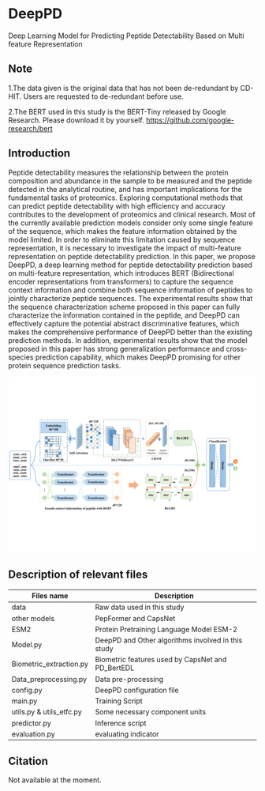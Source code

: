 # DeepPD
Deep Learning Model for Predicting Peptide Detectability Based on Multi feature Representation

## Note
1.The data given is the original data that has not been de-redundant by CD-HIT. Users are requested to de-redundant before use.

2.The BERT used in this study is the BERT-Tiny released by Google Research. Please download it by yourself. https://github.com/google-research/bert

## Introduction
Peptide detectability measures the relationship between the protein composition and abundance in the sample to be measured and the peptide detected in the analytical routine, and has important implications for the fundamental tasks of proteomics. Exploring computational methods that can predict peptide detectability with high efficiency and accuracy contributes to the development of proteomics and clinical research. Most of the currently available prediction models consider only some single feature of the sequence, which makes the feature information obtained by the model limited. In order to eliminate this limitation caused by sequence representation, it is necessary to investigate the impact of multi-feature representation on peptide detectability prediction. In this paper, we propose DeepPD, a deep learning method for peptide detectability prediction based on multi-feature representation, which introduces BERT (Bidirectional encoder representations from transformers) to capture the sequence context information and combine both sequence information of peptides to jointly characterize peptide sequences. The experimental results show that the sequence characterization scheme proposed in this paper can fully characterize the information contained in the peptide, and DeepPD can effectively capture the potential abstract discriminative features, which makes the comprehensive performance of DeepPD better than the existing prediction methods. In addition, experimental results show that the model proposed in this paper has strong generalization performance and cross-species prediction capability, which makes DeepPD promising for other protein sequence prediction tasks. 

![1](pictures/1.png)

## Description of relevant files
|Files name |Description |
|-----------|------------|
|data       |Raw data used in this study |
|other models |PepFormer and CapsNet |
|ESM2 | Protein Pretraining Language Model ESM-2 |
|Model.py|DeepPD and Other algorithms involved in this study |
|Biometric_extraction.py |Biometric features used by CapsNet and PD_BertEDL |
|Data_preprocessing.py |Data pre-processing |
|config.py |DeepPD configuration file |
|main.py |Training Script|
|utils.py & utils_etfc.py |Some necessary component units |
|predictor.py |Inference script |
|evaluation.py |evaluating indicator |

## Citation
Not available at the moment.
